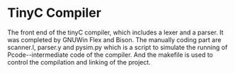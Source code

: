 # TinyC Compiler
The front end of the tinyC compiler, which includes a lexer and a parser.
It was completed by GNUWin Flex and Bison.
The manually coding part are scanner.l, parser.y and pysim.py which is a script to simulate the running of Pcode--intermediate code of the compiler. And the makefile is used to control the compilation and linking of the project.